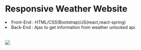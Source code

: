 <h1>Responsive Weather Website</h1>

<li>Front-End : HTML/CSS(Bootstrap)/JS(react,react-spring)
<li>Back-End : Ajax to get information from weather unlocked api.
<br>
<br>
<br>
<img src='https://i.imgur.com/YTUhPQs.png'>
